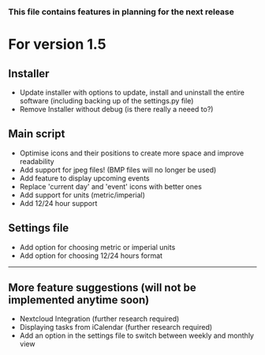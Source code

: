 ### This file contains features in planning for the next release

# For version 1.5

## Installer
* Update installer with options to update, install and uninstall the entire software (including backing up of the settings.py file)
* Remove Installer without debug (is there really a neeed to?)

## Main script
* Optimise icons and their positions to create more space and improve readability
* Add support for jpeg files! (BMP files will no longer be used)
* Add feature to display upcoming events
* Replace 'current day' and 'event' icons with better ones
* Add support for units (metric/imperial)
* Add 12/24 hour support

## Settings file
* Add option for choosing metric or imperial units
* Add option for choosing 12/24 hours format

---------------------------
## More feature suggestions (will not be implemented anytime soon)
* Nextcloud Integration (further research required)
* Displaying tasks from iCalendar (further research required)
* Add an option in the settings file to switch between weekly and monthly view
